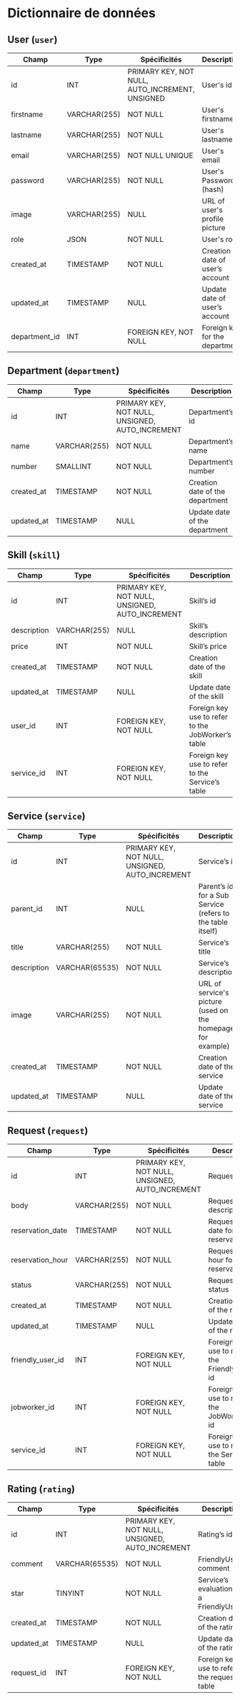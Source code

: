 # Dictionnaire de données

## User (`user`)
|Champ|Type|Spécificités|Description|
|-|-|-|-|
|id|INT|PRIMARY KEY, NOT NULL, AUTO_INCREMENT, UNSIGNED|User's id|
|firstname|VARCHAR(255)|NOT NULL|User's firstname|
|lastname|VARCHAR(255)|NOT NULL|User's lastname|
|email|VARCHAR(255)|NOT NULL UNIQUE|User's email|
|password|VARCHAR(255)|NOT NULL|User's Password (hash)|
|image|VARCHAR(255)|NULL|URL of user's profile picture|
|role|JSON|NOT NULL|User's role|
|created_at|TIMESTAMP|NOT NULL|Creation date of user’s account|
|updated_at|TIMESTAMP|NULL|Update date of user’s account|
|department_id|INT| FOREIGN KEY, NOT NULL|Foreign key for the department|


## Department (`department`)
|Champ|Type|Spécificités|Description|
|-|-|-|-|
|id|INT|PRIMARY KEY, NOT NULL, UNSIGNED, AUTO_INCREMENT|Department’s id|
|name|VARCHAR(255)|NOT NULL|Department’s name|
|number|SMALLINT|NOT NULL|Department’s number|
|created_at|TIMESTAMP|NOT NULL|Creation date of the department|
|updated_at|TIMESTAMP|NULL|Update date of the department|


## Skill (`skill`)
|Champ|Type|Spécificités|Description|
|-|-|-|-|
|id|INT|PRIMARY KEY, NOT NULL, UNSIGNED, AUTO_INCREMENT|Skill’s id|
|description|VARCHAR(255)|NULL|Skill’s description|
|price|INT|NOT NULL|Skill’s price|
|created_at|TIMESTAMP|NOT NULL|Creation date of the skill|
|updated_at|TIMESTAMP|NULL|Update date of the skill|
|user_id|INT|FOREIGN KEY, NOT NULL|Foreign key use to refer to the JobWorker’s table|
|service_id|INT|FOREIGN KEY, NOT NULL|Foreign key use to refer to the Service’s table|


## Service (`service`)
|Champ|Type|Spécificités|Description|
|-|-|-|-|
|id|INT|PRIMARY KEY, NOT NULL, UNSIGNED, AUTO_INCREMENT|Service’s id|
|parent_id|INT|NULL|Parent’s id for a Sub Service (refers to the table itself)|
|title|VARCHAR(255)|NOT NULL|Service’s title|
|description|VARCHAR(65535)|NOT NULL|Service’s description|
|image|VARCHAR(255)|NOT NULL|URL of service's picture (used on the homepage for example)|
|created_at|TIMESTAMP|NOT NULL|Creation date of the service|
|updated_at|TIMESTAMP|NULL|Update date of the service|

## Request (`request`)
|Champ|Type|Spécificités|Description|
|-|-|-|-|
|id|INT|PRIMARY KEY, NOT NULL, UNSIGNED, AUTO_INCREMENT|Request’s id|
|body|VARCHAR(255)|NOT NULL|Request’s description|
|reservation_date|TIMESTAMP|NOT NULL|Request’s date for the reservation|
|reservation_hour|VARCHAR(255)|NOT NULL|Request’s hour for the reservation|
|status|VARCHAR(255)|NOT NULL|Request’s status|
|created_at|TIMESTAMP|NOT NULL|Creation date of the request|
|updated_at|TIMESTAMP|NULL|Update date of the request|
|friendly_user_id|INT| FOREIGN KEY, NOT NULL|Foreign key use to refer to the FriendlyUser’s id|
|jobworker_id|INT| FOREIGN KEY, NOT NULL|Foreign key use to refer to the JobWorker’s id|
|service_id|INT|FOREIGN KEY, NOT NULL|Foreign key use to refer to the Service’s table|

## Rating (`rating`)
|Champ|Type|Spécificités|Description|
|-|-|-|-|
|id|INT|PRIMARY KEY, NOT NULL, UNSIGNED, AUTO_INCREMENT|Rating’s id|
|comment|VARCHAR(65535)|NOT NULL|FriendlyUser’s comment|
|star|TINYINT|NOT NULL|Service’s evaluation by a FriendlyUser|
|created_at|TIMESTAMP|NOT NULL|Creation date of the rating|
|updated_at|TIMESTAMP|NULL|Update date of the rating|
|request_id|INT|FOREIGN KEY, NOT NULL|Foreign key use to refer to the request’s table|
